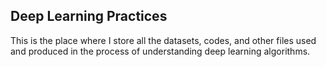 ## Deep Learning Practices

This is the place where I store all the datasets, codes, and other files used and produced in the process of understanding deep learning algorithms.
